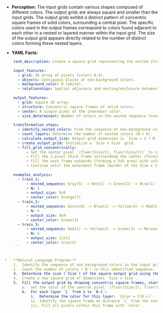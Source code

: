 *   **Perception:** The input grids contain various shapes composed of different colors. The output grids are always square and smaller than the input grids. The output grids exhibit a distinct pattern of concentric square frames of solid colors, surrounding a central pixel. The specific colors used in the output frames correspond to colors found adjacent to each other in a nested or layered manner within the input grid. The size of the output grid appears directly related to the number of distinct colors forming these nested layers.

*   **YAML Facts:**
    
```yaml
    task_description: Create a square grid representing the nested structure of colors found in the input.
    
    input_features:
      - grid: 2D array of pixels (colors 0-9).
      - objects: Contiguous blocks of non-background colors.
      - background_color: 0 (white).
      - relationships: Spatial adjacency and nesting/enclosure between different colored objects.
    
    output_features:
      - grid: Square 2D array.
      - structure: Concentric square frames of solid colors.
      - center: A single pixel of the innermost color.
      - size_determinant: Number of colors in the nested sequence found in the input.
    
    transformation_steps:
      - identify_nested_colors: Find the sequence of non-background colors (C1, C2, ..., CK) in the input that are spatially nested or layered, from outermost (C1) to innermost (CK).
      - count_layers: Determine the number of nested colors (N = K).
      - calculate_output_size: Output grid dimension is `Size = 2 * N - 1`.
      - create_output_grid: Initialize a `Size x Size` grid.
      - fill_grid_concentrically:
          - Set the center pixel `(floor(Size/2), floor(Size/2))` to color CK.
          - Fill the 1-pixel thick frame surrounding the center (forming a 3x3 area) with color C(K-1).
          - Fill the next frame outwards (forming a 5x5 area) with color C(K-2).
          - Continue until the outermost frame (border of the Size x Size grid) is filled with color C1.
    
    examples_analysis:
      - train_1:
          - nested_sequence: Gray(5) -> Red(2) -> Green(3) -> Blue(1) -> Orange(7)
          - N: 5
          - output_size: 9x9
          - center_color: Orange(7)
      - train_2:
          - nested_sequence: Azure(8) -> Blue(1) -> Yellow(4) -> Red(2) -> Green(3)
          - N: 5
          - output_size: 9x9
          - center_color: Green(3)
      - train_3:
          - nested_sequence: Red(2) -> Yellow(4) -> Green(3) -> Maroon(9) -> Orange(7) -> Gray(5)
          - N: 6
          - output_size: 11x11
          - center_color: Gray(5)
    ```


*   **Natural Language Program:**
    1.  Identify the sequence of non-background colors in the input grid that exhibit a nested spatial relationship, ordered from the outermost color layer (`C1`) to the innermost color layer (`CK`).
    2.  Count the number of colors (`N`) in this identified sequence.
    3.  Determine the size (`Size`) of the square output grid using the formula: `Size = (2 * N) - 1`.
    4.  Create a new square grid of dimensions `Size x Size`.
    5.  Fill the output grid by drawing concentric square frames, starting from the center and working outwards:
        a.  Set the color of the central pixel `(floor(Size/2), floor(Size/2))` to the innermost color `CK`.
        b.  For each layer `L` from 1 to `N-1`:
            i.  Determine the color for this layer: `Color = C(K-L)`.
            ii. Identify the square frame at distance `L` from the center (i.e., the pixels forming the border of a `(2*L + 1) x (2*L + 1)` square centered in the grid).
            iii. Fill all pixels within this frame with `Color`.